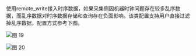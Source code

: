 使用remote_write接入时序数据，如果采集侧因机器时钟问题存在较多乱序数据，而乱序数据对时序数据存储和查询存在负面影响。该类配置支持用户直接过滤掉乱序数据，配置方式参考下图。

![图 19](/img/src/metrics/29.%E9%85%8D%E7%BD%AE%E6%95%B0%E6%8D%AE%E8%BF%87%E6%BB%A4%E6%9D%A1%E4%BB%B6/4a38086b7348a087b38ddaa48426cb6cdf4fba817881c91a93ff19fc3174216f.png)  

![图 20](/img/src/metrics/29.%E9%85%8D%E7%BD%AE%E6%95%B0%E6%8D%AE%E8%BF%87%E6%BB%A4%E6%9D%A1%E4%BB%B6/84a2d6ba5ff6bc06ad4625c759e097f8d8f45884e5249b10f6e0b789ca9b8ce2.png)  
